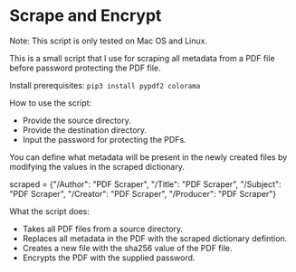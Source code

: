 # Scrape and Encrypt

Note: This script is only tested on Mac OS and Linux.

This is a small script that I use for scraping all metadata from a PDF file before password protecting the PDF file.

Install prerequisites:
`pip3 install pypdf2 colorama`

How to use the script:
- Provide the source directory.
- Provide the destination directory.
- Input the password for protecting the PDFs.

You can define what metadata will be present in the newly created files by modifying the values in the scraped dictionary.

scraped = {"/Author": "PDF Scraper", 
    "/Title": "PDF Scraper",
    "/Subject": "PDF Scraper",
    "/Creator": "PDF Scraper",
    "/Producer": "PDF Scraper"}
    
What the script does:
- Takes all PDF files from a source directory.
- Replaces all metadata in the PDF with the scraped dictionary defintion.
- Creates a new file with the sha256 value of the PDF file.
- Encrypts the PDF with the supplied password.
